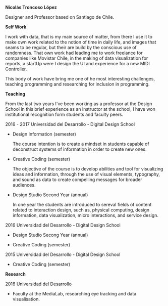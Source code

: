 **Nicolás Troncoso López**

Designer and Professor based on Santiago de Chile.



**Self Work**

I work with data, that is my main source of matter, from there I use it to make own work related to the notion of time in daily life, and images that seams to be regular, but their are build by the conscious use of randomness. That own work had leading me to work freelance for companies like Movistar Chile, in the making of data visualization for reports, a startUp were I design the UI and experience for a new MIDI Controller. 

This body of work have bring me one of he most interesting challenges, teaching programming and researching for inclusion in programming.

**Teaching**

From the last two years I've been working as a professor at the Design School in this brief experience as an instructor at the school, I have won institutional recognition form students and faculty peers.

2016 - 2017 Universidad del Desarrollo - Digital Design School

- Design Information (semester)

  The course intention is to create a mindset in students capable of deconstruct systems of information in order to create new ones. 

- Creative Coding (semester)

  The objective of the course is to develop abilities and tool for visualizing ideas and information, through the use of visual elements, typography, and sound as data to create compelling messages for broader audiences.

- Design Studio Second Year (annual)

  In one year the students are introduced to sereval fields of content related to interaction design, such as, physical computing, design information, data visualization, micro interactions, and service design.



2016 Universidad del Desarrollo - Digital Design School

- Design Studio Secong Year (annual)


- Creative Coding (semester)



2015 Universidad del Desarrollo - Digital Design School

- Creative Coding (semester)



**Research**

2016 Universidad del Desarrollo

- Faculty at the MediaLab, researching eye tracking and data visualisation. 